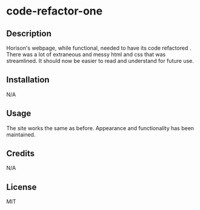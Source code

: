 # code-refactor-one


## Description

Horison's webpage, while functional, needed to have its code refactored . There was a lot of extraneous and messy html and css that was streamlined.
It should now be easier to read and understand for future use.


## Installation
N/A

## Usage

The site works the same as before. Appearance and functionality has been maintained.


## Credits

N/A 

## License
MIT
